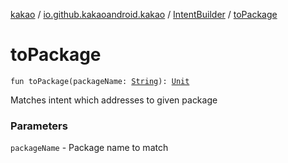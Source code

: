 [kakao](../../index.md) / [io.github.kakaoandroid.kakao](../index.md) / [IntentBuilder](index.md) / [toPackage](./to-package.md)

# toPackage

`fun toPackage(packageName: `[`String`](https://kotlinlang.org/api/latest/jvm/stdlib/kotlin/-string/index.html)`): `[`Unit`](https://kotlinlang.org/api/latest/jvm/stdlib/kotlin/-unit/index.html)

Matches intent which addresses to given package

### Parameters

`packageName` - Package name to match